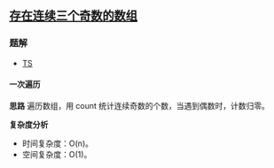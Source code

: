 ## [存在连续三个奇数的数组](https://leetcode-cn.com/problems/three-consecutive-odds/)

### 题解
+ [TS](../../ts/1664/1550.ts)

#### 一次遍历
**思路**
遍历数组，用 count 统计连续奇数的个数，当遇到偶数时，计数归零。

**复杂度分析**
+ 时间复杂度：O(n)。
+ 空间复杂度：O(1)。